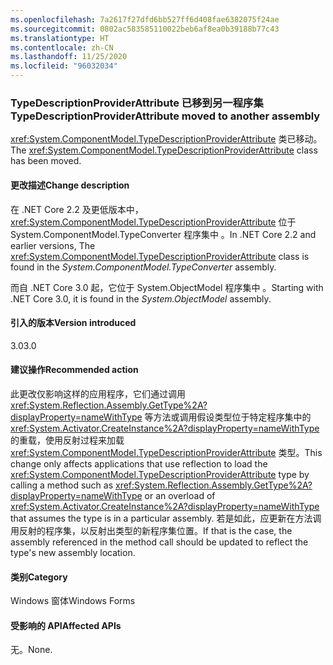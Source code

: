 ```yaml
---
ms.openlocfilehash: 7a2617f27dfd6bb527ff6d408fae6382075f24ae
ms.sourcegitcommit: 0802ac583585110022beb6af8ea0b39188b77c43
ms.translationtype: HT
ms.contentlocale: zh-CN
ms.lasthandoff: 11/25/2020
ms.locfileid: "96032034"
---
```

### <a name="typedescriptionproviderattribute-moved-to-another-assembly"></a><span data-ttu-id="2c3b3-101">TypeDescriptionProviderAttribute 已移到另一程序集</span><span class="sxs-lookup"><span data-stu-id="2c3b3-101">TypeDescriptionProviderAttribute moved to another assembly</span></span>

<span data-ttu-id="2c3b3-102"><xref:System.ComponentModel.TypeDescriptionProviderAttribute> 类已移动。</span><span class="sxs-lookup"><span data-stu-id="2c3b3-102">The <xref:System.ComponentModel.TypeDescriptionProviderAttribute> class has been moved.</span></span>

#### <a name="change-description"></a><span data-ttu-id="2c3b3-103">更改描述</span><span class="sxs-lookup"><span data-stu-id="2c3b3-103">Change description</span></span>

<span data-ttu-id="2c3b3-104">在 .NET Core 2.2 及更低版本中，<xref:System.ComponentModel.TypeDescriptionProviderAttribute> 位于 System.ComponentModel.TypeConverter 程序集中  。</span><span class="sxs-lookup"><span data-stu-id="2c3b3-104">In .NET Core 2.2 and earlier versions, The <xref:System.ComponentModel.TypeDescriptionProviderAttribute> class is found in the *System.ComponentModel.TypeConverter* assembly.</span></span>

<span data-ttu-id="2c3b3-105">而自 .NET Core 3.0 起，它位于 System.ObjectModel 程序集中  。</span><span class="sxs-lookup"><span data-stu-id="2c3b3-105">Starting with .NET Core 3.0, it is found in the *System.ObjectModel* assembly.</span></span>

#### <a name="version-introduced"></a><span data-ttu-id="2c3b3-106">引入的版本</span><span class="sxs-lookup"><span data-stu-id="2c3b3-106">Version introduced</span></span>

<span data-ttu-id="2c3b3-107">3.0</span><span class="sxs-lookup"><span data-stu-id="2c3b3-107">3.0</span></span>

#### <a name="recommended-action"></a><span data-ttu-id="2c3b3-108">建议操作</span><span class="sxs-lookup"><span data-stu-id="2c3b3-108">Recommended action</span></span>

<span data-ttu-id="2c3b3-109">此更改仅影响这样的应用程序，它们通过调用 <xref:System.Reflection.Assembly.GetType%2A?displayProperty=nameWithType> 等方法或调用假设类型位于特定程序集中的 <xref:System.Activator.CreateInstance%2A?displayProperty=nameWithType> 的重载，使用反射过程来加载 <xref:System.ComponentModel.TypeDescriptionProviderAttribute> 类型。</span><span class="sxs-lookup"><span data-stu-id="2c3b3-109">This change only affects applications that use reflection to load the <xref:System.ComponentModel.TypeDescriptionProviderAttribute> type by calling a method such as <xref:System.Reflection.Assembly.GetType%2A?displayProperty=nameWithType> or an overload of <xref:System.Activator.CreateInstance%2A?displayProperty=nameWithType> that assumes the type is in a particular assembly.</span></span> <span data-ttu-id="2c3b3-110">若是如此，应更新在方法调用反射的程序集，以反射出类型的新程序集位置。</span><span class="sxs-lookup"><span data-stu-id="2c3b3-110">If that is the case, the assembly referenced in the method call should be updated to reflect the type's new assembly location.</span></span>

#### <a name="category"></a><span data-ttu-id="2c3b3-111">类别</span><span class="sxs-lookup"><span data-stu-id="2c3b3-111">Category</span></span>

<span data-ttu-id="2c3b3-112">Windows 窗体</span><span class="sxs-lookup"><span data-stu-id="2c3b3-112">Windows Forms</span></span>

#### <a name="affected-apis"></a><span data-ttu-id="2c3b3-113">受影响的 API</span><span class="sxs-lookup"><span data-stu-id="2c3b3-113">Affected APIs</span></span>

<span data-ttu-id="2c3b3-114">无。</span><span class="sxs-lookup"><span data-stu-id="2c3b3-114">None.</span></span>

<!--

#### Affected APIs

- Not detectable via API analysis

-->

